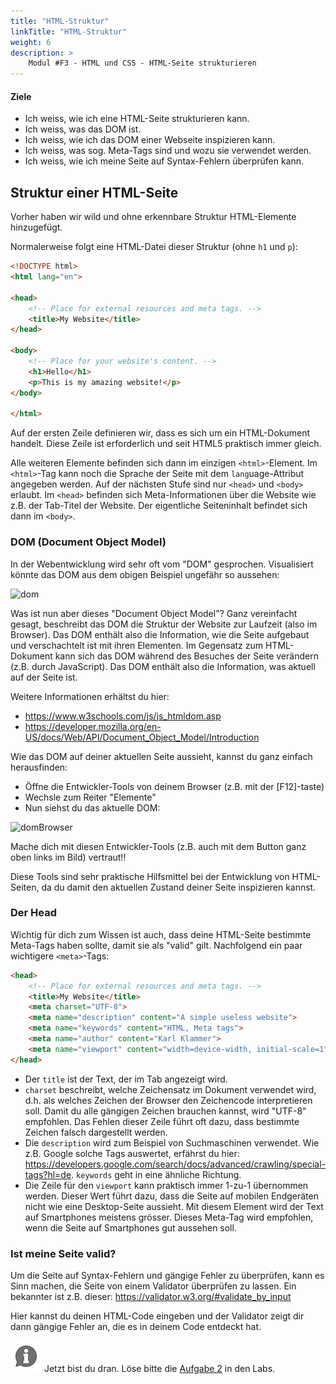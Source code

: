 ```yaml
---
title: "HTML-Struktur"
linkTitle: "HTML-Struktur"
weight: 6
description: >
    Modul #F3 - HTML und CSS - HTML-Seite strukturieren
---
```


#### Ziele
* Ich weiss, wie ich eine HTML-Seite strukturieren kann.
* Ich weiss, was das DOM ist.
* Ich weiss, wie ich das DOM einer Webseite inspizieren kann.
* Ich weiss, was sog. Meta-Tags sind und wozu sie verwendet werden.
* Ich weiss, wie ich meine Seite auf Syntax-Fehlern überprüfen kann.

## Struktur einer HTML-Seite
Vorher haben wir wild und ohne erkennbare Struktur HTML-Elemente hinzugefügt.

Normalerweise folgt eine HTML-Datei dieser Struktur (ohne `h1` und `p`):

```html
<!DOCTYPE html>
<html lang="en">

<head>
    <!-- Place for external resources and meta tags. -->
    <title>My Website</title>
</head>

<body>
    <!-- Place for your website's content. -->
    <h1>Hello</h1>
    <p>This is my amazing website!</p>
</body>

</html>
```

Auf der ersten Zeile definieren wir, dass es sich um ein HTML-Dokument handelt. Diese Zeile ist erforderlich und seit HTML5 praktisch immer gleich.

Alle weiteren Elemente befinden sich dann im einzigen `<html>`-Element. Im `<html>`-Tag kann noch die Sprache der Seite mit dem `lang`uage-Attribut angegeben werden. Auf der nächsten Stufe sind nur `<head>` und `<body>` erlaubt. Im `<head>` befinden sich Meta-Informationen über die Website wie z.B. der Tab-Titel der Website. Der eigentliche Seiteninhalt befindet sich dann im `<body>`.

### DOM (Document Object Model)
In der Webentwicklung wird sehr oft vom "DOM" gesprochen. Visualisiert könnte das DOM aus dem obigen Beispiel ungefähr so aussehen:

![dom](../dom.png "(DOM einer einfachen HTML-Seite.)")

Was ist nun aber dieses "Document Object Model"? Ganz vereinfacht gesagt, beschreibt das DOM die Struktur der Website zur Laufzeit (also im Browser). Das DOM enthält also die Information, wie die Seite aufgebaut und verschachtelt ist mit ihren Elementen. Im Gegensatz zum HTML-Dokument kann sich das DOM während des Besuches der Seite verändern (z.B. durch JavaScript). Das DOM enthält also die Information, was aktuell auf der Seite ist.

Weitere Informationen erhältst du hier: 
* https://www.w3schools.com/js/js_htmldom.asp
* https://developer.mozilla.org/en-US/docs/Web/API/Document_Object_Model/Introduction

Wie das DOM auf deiner aktuellen Seite aussieht, kannst du ganz einfach herausfinden:
* Öffne die Entwickler-Tools von deinem Browser (z.B. mit der [F12]-taste)
* Wechsle zum Reiter "Elemente"
* Nun siehst du das aktuelle DOM:

![domBrowser](../browser_dom.jpg "(DOM im Browser einer einfachen HTML-Seite.)")

Mache dich mit diesen Entwickler-Tools (z.B. auch mit dem Button ganz oben links im Bild) vertraut!!

Diese Tools sind sehr praktische Hilfsmittel bei der  Entwicklung von HTML-Seiten, da du damit den aktuellen Zustand deiner Seite inspizieren kannst.

### Der Head
Wichtig für dich zum Wissen ist auch, dass deine HTML-Seite bestimmte Meta-Tags haben sollte, damit sie als "valid" gilt. Nachfolgend ein paar wichtigere `<meta>`-Tags:

```html
<head>
    <!-- Place for external resources and meta tags. -->
    <title>My Website</title>
    <meta charset="UTF-8">
    <meta name="description" content="A simple useless website">
    <meta name="keywords" content="HTML, Meta tags">
    <meta name="author" content="Karl Klammer">
    <meta name="viewport" content="width=device-width, initial-scale=1">
</head>
```

* Der `title` ist der Text, der im Tab angezeigt wird.
* `charset` beschreibt, welche Zeichensatz im Dokument verwendet wird, d.h. als welches Zeichen der Browser den Zeichencode interpretieren soll. Damit du alle gängigen Zeichen brauchen kannst, wird "UTF-8" empfohlen. Das Fehlen dieser Zeile führt oft dazu, dass bestimmte Zeichen falsch dargestellt werden.
* Die `description` wird zum Beispiel von Suchmaschinen verwendet. Wie z.B. Google solche Tags auswertet, erfährst du hier: https://developers.google.com/search/docs/advanced/crawling/special-tags?hl=de. `keywords` geht in eine ähnliche Richtung.
* Die Zeile für den `viewport` kann praktisch immer 1-zu-1 übernommen werden. Dieser Wert führt dazu, dass die Seite auf mobilen Endgeräten nicht wie eine Desktop-Seite aussieht. Mit diesem Element wird der Text auf Smartphones meistens grösser. Dieses Meta-Tag wird empfohlen, wenn die Seite auf Smartphones gut aussehen soll.

### Ist meine Seite valid?
Um die Seite auf Syntax-Fehlern und gängige Fehler zu überprüfen, kann es Sinn machen, die Seite von einem Validator überprüfen zu lassen. Ein bekannter ist z.B. dieser: https://validator.w3.org/#validate_by_input

Hier kannst du deinen HTML-Code eingeben und der Validator zeigt dir dann gängige Fehler an, die es in deinem Code entdeckt hat.

![asset](/images/hint.png) Jetzt bist du dran. Löse bitte die [Aufgabe 2](../../../../labs/web/html_css/01_html#aufgabe-2---inspiziere-diese-seite) in den Labs.
